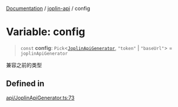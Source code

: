 [Documentation](../../packages.md) / [joplin-api](../index.md) / config

# Variable: config

> `const` **config**: `Pick`\<[`JoplinApiGenerator`](../classes/JoplinApiGenerator.md), `"token"` \| `"baseUrl"`\> = `joplinApiGenerator`

兼容之前的类型

## Defined in

[api/JoplinApiGenerator.ts:73](https://github.com/rxliuli/joplin-utils/blob/a3a4c55f9104da0aa8b36da1259d082b810b3d68/packages/joplin-api/src/api/JoplinApiGenerator.ts#L73)
